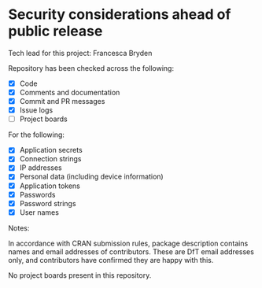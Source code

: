# Security considerations ahead of public release

Tech lead for this project: Francesca Bryden
  
Repository has been checked across the following:
  
- [X] Code
- [X] Comments and documentation
- [X] Commit and PR messages
- [X] Issue logs
- [ ] Project boards

For the following:
  
- [X] Application secrets 
- [X] Connection strings
- [X] IP addresses 
- [X] Personal data (including device information) 
- [X] Application tokens 
- [X] Passwords 
- [X] Password strings 
- [X] User names 

Notes:

  In accordance with CRAN submission rules, package description contains names and email addresses of contributors. 
  These are DfT email addresses only, and contributors have confirmed they are happy with this.
  
  No project boards present in this repository.
